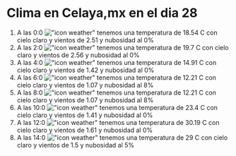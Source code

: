 # Clima en Celaya,mx en el dia 28

1. A las 0:0 !["icon weather"](http://openweathermap.org/img/w/01n.png) tenemos una temperatura de 18.54 C con cielo claro y  vientos de 2.51 y nubosidad al 0%
1. A las 2:0 !["icon weather"](http://openweathermap.org/img/w/01n.png) tenemos una temperatura de 19.7 C con cielo claro y  vientos de 2.56 y nubosidad al 0%
1. A las 4:0 !["icon weather"](http://openweathermap.org/img/w/01n.png) tenemos una temperatura de 14.91 C con cielo claro y  vientos de 1.42 y nubosidad al 0%
1. A las 6:0 !["icon weather"](http://openweathermap.org/img/w/02n.png) tenemos una temperatura de 12.21 C con cielo claro y  vientos de 1.07 y nubosidad al 8%
1. A las 8:0 !["icon weather"](http://openweathermap.org/img/w/02d.png) tenemos una temperatura de 12.21 C con cielo claro y  vientos de 1.07 y nubosidad al 8%
1. A las 10:0 !["icon weather"](http://openweathermap.org/img/w/01d.png) tenemos una temperatura de 23.4 C con cielo claro y  vientos de 1.41 y nubosidad al 0%
1. A las 12:0 !["icon weather"](http://openweathermap.org/img/w/01d.png) tenemos una temperatura de 30.19 C con cielo claro y  vientos de 1.61 y nubosidad al 0%
1. A las 14:0 !["icon weather"](http://openweathermap.org/img/w/02d.png) tenemos una temperatura de 29 C con cielo claro y  vientos de 1.5 y nubosidad al 5%
